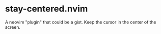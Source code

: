 # stay-centered.nvim
A neovim "plugin" that could be a gist. Keep the cursor in the center of the screen.
